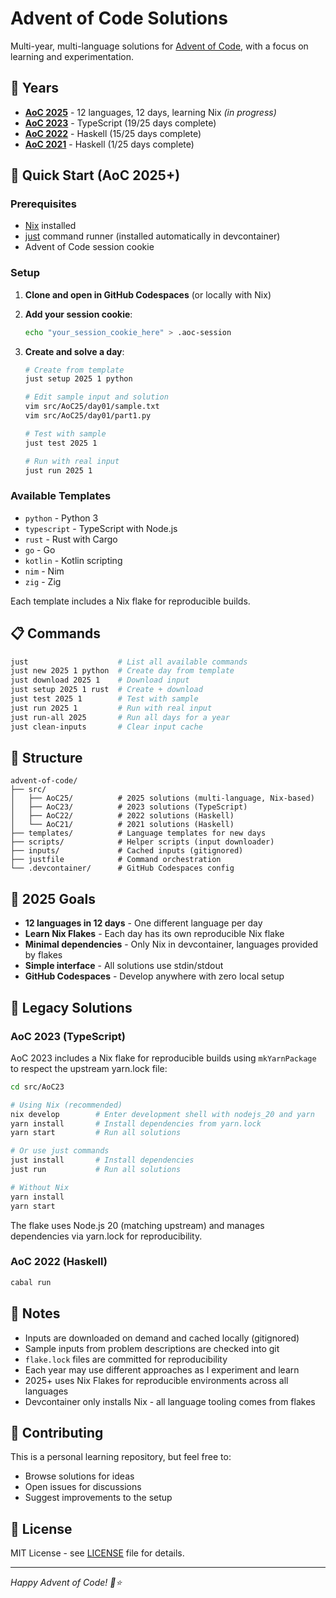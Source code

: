# Advent of Code Solutions

Multi-year, multi-language solutions for [Advent of Code](https://adventofcode.com), with a focus on learning and experimentation.

## 🎄 Years

- **[AoC 2025](src/AoC25/)** - 12 languages, 12 days, learning Nix *(in progress)*
- **[AoC 2023](src/AoC23/)** - TypeScript (19/25 days complete)
- **[AoC 2022](src/AoC22/)** - Haskell (15/25 days complete)
- **[AoC 2021](src/AoC21/)** - Haskell (1/25 days complete)

## 🚀 Quick Start (AoC 2025+)

### Prerequisites

- [Nix](https://nixos.org/download.html) installed
- [just](https://github.com/casey/just) command runner (installed automatically in devcontainer)
- Advent of Code session cookie

### Setup

1. **Clone and open in GitHub Codespaces** (or locally with Nix)
2. **Add your session cookie**:
   ```bash
   echo "your_session_cookie_here" > .aoc-session
   ```

3. **Create and solve a day**:
   ```bash
   # Create from template
   just setup 2025 1 python

   # Edit sample input and solution
   vim src/AoC25/day01/sample.txt
   vim src/AoC25/day01/part1.py

   # Test with sample
   just test 2025 1

   # Run with real input
   just run 2025 1
   ```

### Available Templates

- `python` - Python 3
- `typescript` - TypeScript with Node.js
- `rust` - Rust with Cargo
- `go` - Go
- `kotlin` - Kotlin scripting
- `nim` - Nim
- `zig` - Zig

Each template includes a Nix flake for reproducible builds.

## 📋 Commands

```bash
just                    # List all available commands
just new 2025 1 python  # Create day from template
just download 2025 1    # Download input
just setup 2025 1 rust  # Create + download
just test 2025 1        # Test with sample
just run 2025 1         # Run with real input
just run-all 2025       # Run all days for a year
just clean-inputs       # Clear input cache
```

## 📁 Structure

```
advent-of-code/
├── src/
│   ├── AoC25/          # 2025 solutions (multi-language, Nix-based)
│   ├── AoC23/          # 2023 solutions (TypeScript)
│   ├── AoC22/          # 2022 solutions (Haskell)
│   └── AoC21/          # 2021 solutions (Haskell)
├── templates/          # Language templates for new days
├── scripts/            # Helper scripts (input downloader)
├── inputs/             # Cached inputs (gitignored)
├── justfile            # Command orchestration
└── .devcontainer/      # GitHub Codespaces config
```

## 🎯 2025 Goals

- **12 languages in 12 days** - One different language per day
- **Learn Nix Flakes** - Each day has its own reproducible Nix flake
- **Minimal dependencies** - Only Nix in devcontainer, languages provided by flakes
- **Simple interface** - All solutions use stdin/stdout
- **GitHub Codespaces** - Develop anywhere with zero local setup

## 🔧 Legacy Solutions

### AoC 2023 (TypeScript)

AoC 2023 includes a Nix flake for reproducible builds using `mkYarnPackage` to respect the upstream yarn.lock file:

```bash
cd src/AoC23

# Using Nix (recommended)
nix develop        # Enter development shell with nodejs_20 and yarn
yarn install       # Install dependencies from yarn.lock
yarn start         # Run all solutions

# Or use just commands
just install       # Install dependencies
just run           # Run all solutions

# Without Nix
yarn install
yarn start
```

The flake uses Node.js 20 (matching upstream) and manages dependencies via yarn.lock for reproducibility.

### AoC 2022 (Haskell)

```bash
cabal run
```

## 📝 Notes

- Inputs are downloaded on demand and cached locally (gitignored)
- Sample inputs from problem descriptions are checked into git
- `flake.lock` files are committed for reproducibility
- Each year may use different approaches as I experiment and learn
- 2025+ uses Nix Flakes for reproducible environments across all languages
- Devcontainer only installs Nix - all language tooling comes from flakes

## 🤝 Contributing

This is a personal learning repository, but feel free to:
- Browse solutions for ideas
- Open issues for discussions
- Suggest improvements to the setup

## 📄 License

MIT License - see [LICENSE](LICENSE) file for details.

---

*Happy Advent of Code! 🎄⭐*
